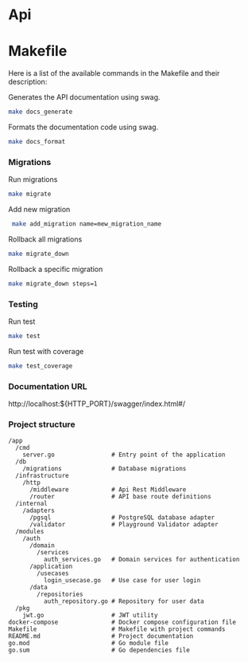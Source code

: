 # Api

# Makefile
Here is a list of the available commands in the Makefile and their description:

Generates the API documentation using swag.
```sh
make docs_generate
```

Formats the documentation code using swag.
```sh
make docs_format
```

### Migrations

Run migrations
```sh
make migrate
```

Add new migration
```sh
 make add_migration name=mew_migration_name
```

Rollback all migrations
```sh
make migrate_down
```

Rollback a specific migration
```sh
make migrate_down steps=1
```

### Testing

Run test
```sh
make test
```

Run test with coverage
```sh
make test_coverage
```

### Documentation URL

http://localhost:${HTTP_PORT}/swagger/index.html#/

### Project structure

```
/app
  /cmd
    server.go                # Entry point of the application
  /db
    /migrations              # Database migrations
  /infrastructure
    /http
      /middleware            # Api Rest Middleware
      /router                # API base route definitions
  /internal
    /adapters
      /pgsql                 # PostgreSQL database adapter
      /validator             # Playground Validator adapter
  /modules
    /auth
      /domain
        /services
          auth_services.go   # Domain services for authentication
      /application
        /usecases
          login_usecase.go   # Use case for user login
      /data
        /repositories
          auth_repository.go # Repository for user data
  /pkg
    jwt.go                   # JWT utility
docker-compose               # Docker compose configuration file
Makefile                     # Makefile with project commands
README.md                    # Project documentation
go.mod                       # Go module file
go.sum                       # Go dependencies file
```